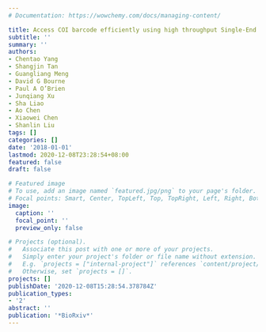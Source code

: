 ```yaml
---
# Documentation: https://wowchemy.com/docs/managing-content/

title: Access COI barcode efficiently using high throughput Single-End 400 bp sequencing
subtitle: ''
summary: ''
authors:
- Chentao Yang
- Shangjin Tan
- Guangliang Meng
- David G Bourne
- Paul A O’Brien
- Junqiang Xu
- Sha Liao
- Ao Chen
- Xiaowei Chen
- Shanlin Liu
tags: []
categories: []
date: '2018-01-01'
lastmod: 2020-12-08T23:28:54+08:00
featured: false
draft: false

# Featured image
# To use, add an image named `featured.jpg/png` to your page's folder.
# Focal points: Smart, Center, TopLeft, Top, TopRight, Left, Right, BottomLeft, Bottom, BottomRight.
image:
  caption: ''
  focal_point: ''
  preview_only: false

# Projects (optional).
#   Associate this post with one or more of your projects.
#   Simply enter your project's folder or file name without extension.
#   E.g. `projects = ["internal-project"]` references `content/project/deep-learning/index.md`.
#   Otherwise, set `projects = []`.
projects: []
publishDate: '2020-12-08T15:28:54.378784Z'
publication_types:
- '2'
abstract: ''
publication: '*BioRxiv*'
---
```


